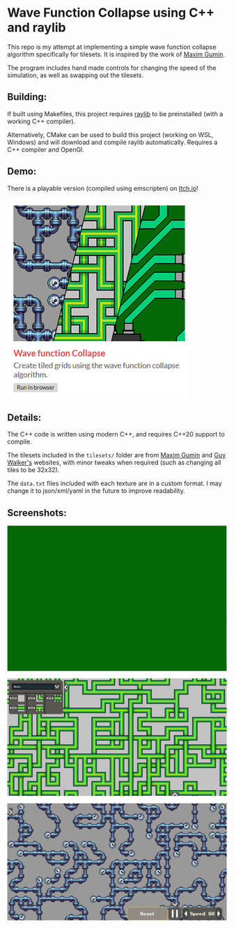 # Wave Function Collapse using C++ and raylib

This repo is my attempt at implementing a simple wave function collapse algorithm specifically for tilesets. It is inspired by the work of [Maxim Gumin](https://github.com/mxgmn/WaveFunctionCollapse).

The program includes hand made controls for changing the speed of the simulation, as well as swapping out the tilesets.

## Building:

If built using Makefiles, this project requires [raylib](https://www.raylib.com/) to be preinstalled (with a working C++ compiler).

Alternatively, CMake can be used to build this project (working on WSL, Windows) and will download and compile raylib automatically. Requires a C++ compiler and OpenGl.

## Demo:

There is a playable version (compiled using emscripten) on [Itch.io](https://atiladhun.itch.io/wavefunction-collapse)!

[![Itch.io Thumbnail](images/ItchThumbnail.png)](https://atiladhun.itch.io/wavefunction-collapse)

## Details:

The C++ code is written using modern C++, and requires C++20 support to compile. 

The tilesets included in the `tilesets/` folder are from [Maxim Gumin](https://github.com/mxgmn/WaveFunctionCollapse/tree/master/tilesets/Circuit) and [Guy Walker's](http://www.cr31.co.uk/stagecast/wang/intro.html) websites, with minor tweaks when required (such as changing all tiles to be 32x32).

The `data.txt` files included with each texture are in a custom format. I may change it to json/xml/yaml in the future to improve readability.

## Screenshots:

<p align="center"><img alt="Circuit building animation" src="images/Animation.gif"></p>

![Screenshot of knot tileset and tile menu](images/Screenshot2.png)

![Screenshot of pipe tileset and control menu](images/Screenshot3.png)